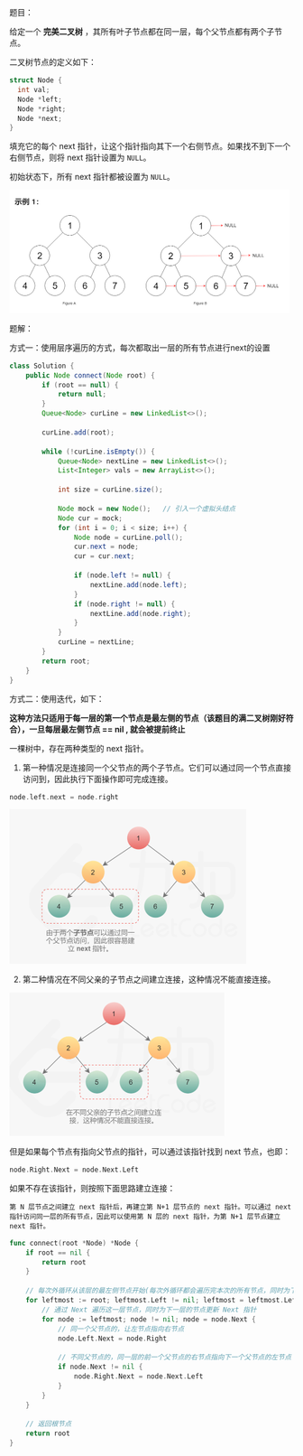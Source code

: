 题目：

给定一个 **完美二叉树** ，其所有叶子节点都在同一层，每个父节点都有两个子节点。

二叉树节点的定义如下：

```go
struct Node {
  int val;
  Node *left;
  Node *right;
  Node *next;
}
```

填充它的每个 next 指针，让这个指针指向其下一个右侧节点。如果找不到下一个右侧节点，则将 next 指针设置为 `NULL`。

初始状态下，所有 next 指针都被设置为 `NULL`。

<img src="116.填充每个节点的下一个右侧节点指针.assets/image-20230828200949647.png" alt="image-20230828200949647" style="zoom:50%;" />

题解：

方式一：使用层序遍历的方式，每次都取出一层的所有节点进行next的设置

```java
class Solution {
    public Node connect(Node root) {
        if (root == null) {
            return null;
        }
        Queue<Node> curLine = new LinkedList<>();

        curLine.add(root);

        while (!curLine.isEmpty()) {
            Queue<Node> nextLine = new LinkedList<>();
            List<Integer> vals = new ArrayList<>();

            int size = curLine.size();

            Node mock = new Node();   // 引入一个虚拟头结点
            Node cur = mock;
            for (int i = 0; i < size; i++) {
                Node node = curLine.poll();
                cur.next = node;
                cur = cur.next;

                if (node.left != null) {
                    nextLine.add(node.left);
                }
                if (node.right != null) {
                    nextLine.add(node.right);
                }
            }
            curLine = nextLine;
        }
        return root;
    }
}
```



方式二：使用迭代，如下：

**这种方法只适用于每一层的第一个节点是最左侧的节点（该题目的满二叉树刚好符合），一旦每层最左侧节点 == nil , 就会被提前终止**



一棵树中，存在两种类型的 next 指针。

1. 第一种情况是连接同一个父节点的两个子节点。它们可以通过同一个节点直接访问到，因此执行下面操作即可完成连接。

```go
node.left.next = node.right
```

<img src="116.填充每个节点的下一个右侧节点指针.assets/image-20230828201207282.png" alt="image-20230828201207282" style="zoom:50%;" />

2. 第二种情况在不同父亲的子节点之间建立连接，这种情况不能直接连接。

<img src="116.填充每个节点的下一个右侧节点指针.assets/image-20230828201228098.png" alt="image-20230828201228098" style="zoom:50%;" />

但是如果每个节点有指向父节点的指针，可以通过该指针找到 next 节点，也即：

```go
node.Right.Next = node.Next.Left
```

如果不存在该指针，则按照下面思路建立连接：

```
第 N 层节点之间建立 next 指针后，再建立第 N+1 层节点的 next 指针。可以通过 next 指针访问同一层的所有节点，因此可以使用第 N 层的 next 指针，为第 N+1 层节点建立 next 指针。
```

```go
func connect(root *Node) *Node {
    if root == nil {
        return root
    }

    // 每次外循环从该层的最左侧节点开始(每次外循环都会遍历完本次的所有节点，同时为下一层所有节点设置好next指针)
    for leftmost := root; leftmost.Left != nil; leftmost = leftmost.Left {
        // 通过 Next 遍历这一层节点，同时为下一层的节点更新 Next 指针
        for node := leftmost; node != nil; node = node.Next {
            // 同一个父节点的，让左节点指向右节点
            node.Left.Next = node.Right

            // 不同父节点的，同一层的前一个父节点的右节点指向下一个父节点的左节点
            if node.Next != nil {
                node.Right.Next = node.Next.Left
            }
        }
    }

    // 返回根节点
    return root
}
```


